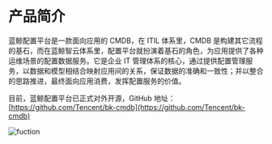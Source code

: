 # 产品简介

蓝鲸配置平台是一款面向应用的 CMDB，在 ITIL 体系里，CMDB 是构建其它流程的基石，而在蓝鲸智云体系里，配置平台就扮演着基石的角色，为应用提供了各种运维场景的配置数据服务。它是企业 IT 管理体系的核心，通过提供配置管理服务，以数据和模型相结合映射应用间的关系，保证数据的准确和一致性；并以整合的思路推进，最终面向应用消费，发挥配置服务的价值。

目前，蓝鲸配置平台已正式对外开源，GitHub 地址： [https://github.com/Tencent/bk-cmdb](https://github.com/Tencent/bk-cmdb)

![fuction](../media/function.png)
